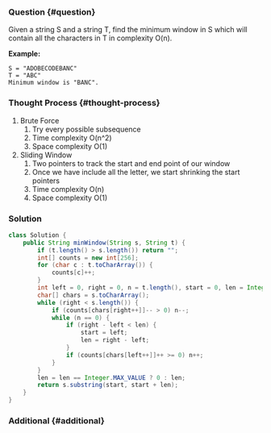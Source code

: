 ### Question {#question}

Given a string S and a string T, find the minimum window in S which will contain all the characters in T in complexity O\(n\).

**Example:**

```
S = "ADOBECODEBANC"
T = "ABC"
Minimum window is "BANC".
```

### Thought Process {#thought-process}

1. Brute Force
   1. Try every possible subsequence
   2. Time complexity O\(n^2\)
   3. Space complexity O\(1\)
2. Sliding Window
   1. Two pointers to track the start and end point of our window
   2. Once we have include all the letter, we start shrinking the start pointers
   3. Time complexity O\(n\)
   4. Space complexity O\(1\)

### Solution

```java
class Solution {
    public String minWindow(String s, String t) {
        if (t.length() > s.length()) return "";
        int[] counts = new int[256];
        for (char c : t.toCharArray()) {
            counts[c]++;
        }
        int left = 0, right = 0, n = t.length(), start = 0, len = Integer.MAX_VALUE;
        char[] chars = s.toCharArray();
        while (right < s.length()) {
            if (counts[chars[right++]]-- > 0) n--;
            while (n == 0) {
                if (right - left < len) {
                    start = left;
                    len = right - left;
                } 
                if (counts[chars[left++]]++ >= 0) n++;
            }
        }
        len = len == Integer.MAX_VALUE ? 0 : len;
        return s.substring(start, start + len);
    }
}
```

### Additional {#additional}



